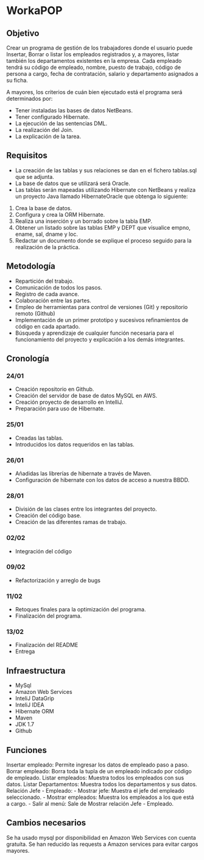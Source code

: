 # WorkaPOP

## Objetivo
Crear un programa de gestión de los trabajadores donde el usuario puede Insertar, Borrar o listar los empleados registrados y, a mayores, listar también los departamentos existentes en la empresa. Cada empleado tendrá su código de empleado, nombre, puesto de trabajo, código de persona a cargo, fecha de contratación, salario y departamento asignados a su ficha. 

A mayores, los criterios de cuán bien ejecutado está el programa será determinados por: 
- Tener instaladas las bases de datos NetBeans.
- Tener configurado Hibernate.
- La ejecución de las sentencias DML.
- La realización del Join.
- La explicación de la tarea.


## Requisitos
- La creación de las tablas y sus relaciones se dan en el fichero tablas.sql que se adjunta.
- La base de datos que se utilizará será Oracle.
- Las tablas serán mapeadas utilizando Hibernate con NetBeans y realiza un proyecto Java llamado HibernateOracle que obtenga lo siguiente:
1. Crea la base de datos.
2. Configura y crea la ORM Hibernate.
3. Realiza una inserción y un borrado sobre la tabla EMP.
4. Obtener un listado sobre las tablas EMP y DEPT que visualice empno, ename, sal, dname y loc.
5. Redactar un documento donde se explique el proceso seguido para la realización de la práctica.


## Metodología
- Repartición del trabajo.
- Comunicación de todos los pasos.
- Registro de cada avance.
- Colaboración entre las partes.
- Empleo de herramientas para control de versiones (Git) y repositorio remoto (Github)
- Implementación de un primer prototipo y sucesivos refinamientos de código en cada apartado.
- Búsqueda y aprendizaje de cualquier función necesaria para el funcionamiento del proyecto y explicación a los demás integrantes.


## Cronología
### 24/01
- Creación repositorio en Github.
- Creación del servidor de base de datos MySQL en AWS.
- Creación proyecto de desarrollo en IntelliJ.
- Preparación para uso de Hibernate.

### 25/01
- Creadas las tablas.
- Introducidos los datos requeridos en las tablas.

### 26/01
- Añadidas las librerías de hibernate a través de Maven.
- Configuración de hibernate con los datos de acceso a nuestra BBDD.

### 28/01
- División de las clases entre los integrantes del proyecto.
- Creación del código base.
- Creación de las diferentes ramas de trabajo.

### 02/02
- Integración del código

### 09/02
- Refactorización y arreglo de bugs

### 11/02
- Retoques finales para la optimización del programa.
- Finalización del programa. 

### 13/02
- Finalización del README
- Entrega


## Infraestructura
- MySql
- Amazon Web Services
- InteliJ DataGrip
- InteliJ IDEA
- Hibernate ORM
- Maven
- JDK 1.7
- Github

## Funciones
Insertar empleado: Permite ingresar los datos de empleado paso a paso.
Borrar empleado: Borra toda la tupla de un empleado indicado por código de empleado.
Listar empleados: Muestra todos los empleados con sus datos.
Listar Departamentos: Muestra todos los departamentos y sus datos.
Relación Jefe - Empleado: 
	- Mostrar jefe: Muestra el jefe del empleado seleccionado.
	- Mostrar empleados: Muestra los empleados a los que está a cargo.
	- Salir al menú: Sale de Mostrar relación Jefe - Empleado.

## Cambios necesarios
Se ha usado mysql por disponibilidad en Amazon Web Services con cuenta gratuíta.
Se han reducido las requests a Amazon services para evitar cargos mayores.
